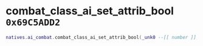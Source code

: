 # combat_class_ai_set_attrib_bool `0x69C5ADD2`

```lua
natives.ai_combat.combat_class_ai_set_attrib_bool(_unk0 --[[ number ]], _unk1 --[[ number ]], _unk2 --[[ number ]])
```